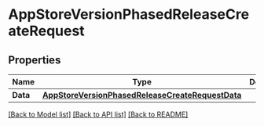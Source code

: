 # AppStoreVersionPhasedReleaseCreateRequest

## Properties

Name | Type | Description | Notes
------------ | ------------- | ------------- | -------------
**Data** | [**AppStoreVersionPhasedReleaseCreateRequestData**](AppStoreVersionPhasedReleaseCreateRequest_data.md) |  | 

[[Back to Model list]](../README.md#documentation-for-models) [[Back to API list]](../README.md#documentation-for-api-endpoints) [[Back to README]](../README.md)


